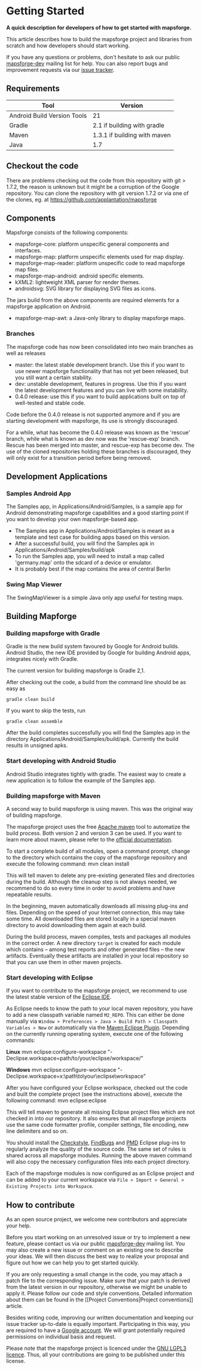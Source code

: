 
# Getting Started

**A quick description for developers of how to get started with mapsforge.**

This article describes how to build the mapsforge project and libraries from scratch and how developers should start working.

If you have any questions or problems, don't hesitate to ask our public [mapsforge-dev](https://groups.google.com/group/mapsforge-dev) mailing list for help. You can also report bugs and improvement requests via our [issue tracker](https://code.google.com/p/mapsforge/issues/list).

## Requirements
|Tool|Version|
|----|---|
|Android Build Version Tools|21|
|Gradle|2.1 if building with gradle|
|Maven|1.3.1 if building with maven|
|Java|1.7|

## Checkout the code

There are problems checking out the code from this repository with git > 1.7.2, the reason is unknown but it might be a corruption of the Google repository. 
You can clone the repository with git version 1.7.2 or via one of the clones, eg. at https://github.com/applantation/mapsforge

## Components

Mapsforge consists of the following components:

- mapsforge-core: platform unspecific general components and interfaces.
- mapsforge-map: platform unspecific elements used for map display.
- mapsforge-map-reader: platform unspecific code to read mapsforge map files.
- mapsforge-map-android: android specific elements.
- kXML2: lightweight XML parser for render themes.
- androidsvg: SVG library for displaying SVG files as icons.
 
The jars build from the above components are required elements for a mapsforge application on Android.

- mapsforge-map-awt: a Java-only library to display mapsforge maps.
 

### Branches

The mapsforge code has now been consolidated into two main branches as well as releases
- master: the latest stable development branch. Use this if you want to use newer mapsforge functionality that has not yet been released, but you still want a certain stability.
- dev: unstable development, features in progress. Use this if you want the latest development features and you can live with some instability.
- 0.4.0 release: use this if you want to build applications built on top of well-tested and stable code.

Code before the 0.4.0 release is not supported anymore and if you are starting development with mapsforge, its use is strongly discouraged. 

For a while, what has become the 0.4.0 release was known as the 'rescue' branch, while what is known as dev now was the 'rescue-exp' branch. Rescue has been merged into master, and rescue-exp has become dev. The use of the cloned repositories holding these branches is discouraged, they will only exist for a transition period before being removed.

## Development Applications

### Samples Android App

 The Samples app, in Applications/Android/Samples, is a sample app for Android demonstrating mapsforge capabilities and a good starting point if you want to develop your own mapsforge-based app.
- The Samples app in Applications/Android/Samples is meant as a template and test case for building apps based on this version.
- After a successful build, you will find the Samples apk in Applications/Android/Samples/build/apk
- To run the Samples app, you will need to install a map called 'germany.map' onto the sdcard of a device or emulator.
- It is probably best if the map contains the area of central Berlin

### Swing Map Viewer

The SwingMapViewer is a simple Java only app useful for testing maps.

## Building Mapforge

### Building mapsforge with Gradle

Gradle is the new build system favoured by Google for Android builds. Android Studio, the new IDE provided by Google for building Android apps, integrates nicely with Gradle. 

The current version for building mapsforge is Gradle 2,1.

After checking out the code, a build from the command line should be as easy as 

    gradle clean build

If you want to skip the tests, run 

    gradle clean assemble

After the build completes successfully you will find the Samples app in the directory Applications/Android/Samples/build/apk. Currently the build results in unsigned apks.  

### Start developing with Android Studio

Android Studio integrates tightly with gradle. The easiest way to create a new application is to follow the example of the Samples app. 


### Building mapsforge with Maven

A second way to build mapsforge is using maven. This was the original way of building mapsforge.

The mapsforge project uses the free [Apache maven](http://maven.apache.org/) tool to automatize the build process. Both version 2 and version 3 can be used. If you want to learn more about maven, please refer to the [official documentation](http://maven.apache.org/guides/index.html).

To start a complete build of all modules, open a command prompt, change to the directory which contains the copy of the mapsforge repository and execute the following command:
    mvn clean install

This will tell maven to delete any pre-existing generated files and directories during the build. Although the cleanup step is not always needed, we recommend to do so every time in order to avoid problems and have repeatable results.

In the beginning, maven automatically downloads all missing plug-ins and files. Depending on the speed of your Internet connection, this may take some time. All downloaded files are stored locally in a special maven directory to avoid downloading them again at each build.

During the build process, maven compiles, tests and packages all modules in the correct order. A new directory `target` is created for each module which contains – among test reports and other generated files – the new artifacts. Eventually these artifacts are installed in your local repository so that you can use them in other maven projects.


### Start developing with Eclipse

If you want to contribute to the mapsforge project, we recommend to use the latest stable version of the [Eclipse IDE](http://eclipse.org/).

As Eclipse needs to know the path to your local maven repository, you have to add a new classpath variable named `M2_REPO`. This can either be done manually via `Window > Preferences > Java > Build Path > Classpath Variables > New` or automatically via the [Maven Eclipse Plugin](http://maven.apache.org/plugins/maven-eclipse-plugin/configure-workspace-mojo.html). Depending on the currently running operating system, execute one of the following commands:

**Linux**
    mvn eclipse:configure-workspace "-Declipse.workspace=path/to/your/eclipse/workspace/"

**Windows**
    mvn eclipse:configure-workspace "-Declipse.workspace=x:\path\to\your\eclipse\workspace\"

After you have configured your Eclipse workspace, checked out the code and built the complete project (see the instructions above), execute the following command:
    mvn eclipse:eclipse

This will tell maven to generate all missing Eclipse project files which are not checked in into our repository. It also ensures that all mapsforge projects use the same code formatter profile, compiler settings, file encoding, new line delimiters and so on.

You should install the [Checkstyle](http://eclipse-cs.sourceforge.net/), [FindBugs](http://findbugs.sourceforge.net/downloads.html) and [PMD](http://pmd.sourceforge.net/integrations.html#eclipse) Eclipse plug-ins to regularly analyze the quality of the source code. The same set of rules is shared across all mapsforge modules. Running the above maven command will also copy the necessary configuration files into each project directory.

Each of the mapsforge modules is now configured as an Eclipse project and can be added to your current workspace via `File > Import > General > Existing Projects into Workspace`.


## How to contribute

As an open source project, we welcome new contributors and appreciate your help.

Before you start working on an unresolved issue or try to implement a new feature, please contact us via our public [mapsforge-dev](https://groups.google.com/group/mapsforge-dev) mailing list. You may also create a new issue or comment on an existing one to describe your ideas. We will then discuss the best way to realize your proposal and figure out how we can help you to get started quickly.

If you are only requesting a small change in the code, you may attach a patch file to the corresponding issue. Make sure that your patch is derived from the latest version in our repository, otherwise we might be unable to apply it. Please follow our code and style conventions. Detailed information about them can be found in the [[Project Conventions|Project conventions]] article.

Besides writing code, improving our written documentation and keeping our issue tracker up-to-date is equally important. Participating in this way, you are required to have a [Google account](https://accounts.google.com/). We will grant potentially required permissions on individual basis and request.

Please note that the mapsforge project is licenced under the [GNU LGPL3 licence](http://www.gnu.org/licenses/lgpl.html). Thus, all your contributions are going to be published under this license.